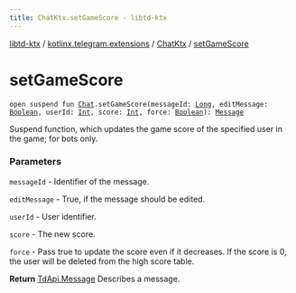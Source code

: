 ```yaml
---
title: ChatKtx.setGameScore - libtd-ktx
---
```


[libtd-ktx](../../index.html) / [kotlinx.telegram.extensions](../index.html) / [ChatKtx](index.html) / [setGameScore](./set-game-score.html)

# setGameScore

`open suspend fun `[`Chat`](https://tdlibx.github.io/td/docs/org/drinkless/td/libcore/telegram/TdApi/Chat.html)`.setGameScore(messageId: `[`Long`](https://kotlinlang.org/api/latest/jvm/stdlib/kotlin/-long/index.html)`, editMessage: `[`Boolean`](https://kotlinlang.org/api/latest/jvm/stdlib/kotlin/-boolean/index.html)`, userId: `[`Int`](https://kotlinlang.org/api/latest/jvm/stdlib/kotlin/-int/index.html)`, score: `[`Int`](https://kotlinlang.org/api/latest/jvm/stdlib/kotlin/-int/index.html)`, force: `[`Boolean`](https://kotlinlang.org/api/latest/jvm/stdlib/kotlin/-boolean/index.html)`): `[`Message`](https://tdlibx.github.io/td/docs/org/drinkless/td/libcore/telegram/TdApi/Message.html)

Suspend function, which updates the game score of the specified user in the game; for bots
only.

### Parameters

`messageId` - Identifier of the message.

`editMessage` - True, if the message should be edited.

`userId` - User identifier.

`score` - The new score.

`force` - Pass true to update the score even if it decreases. If the score is 0, the user
will be deleted from the high score table.

**Return**
[TdApi.Message](https://tdlibx.github.io/td/docs/org/drinkless/td/libcore/telegram/TdApi/Message.html) Describes a message.


